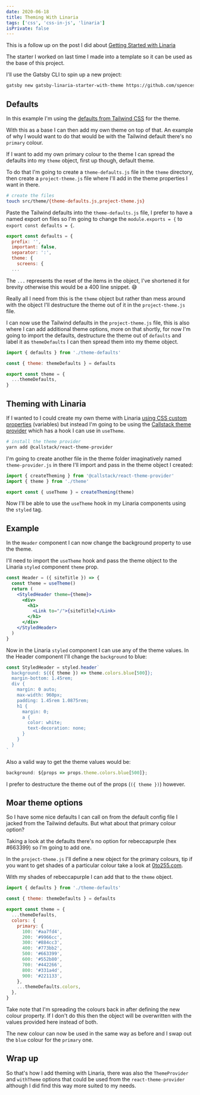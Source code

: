 ```yaml
---
date: 2020-06-18
title: Theming With Linaria
tags: ['css', 'css-in-js', 'linaria']
isPrivate: false
---
```


This is a follow up on the post I did about [Getting Started with
Linaria]

The starter I worked on last time I made into a template so it can be
used as the base of this project.

I'll use the Gatsby CLI to spin up a new project:

```bash
gatsby new gatsby-linaria-starter-with-theme https://github.com/spences10/gatsby-starter-linaria
```

## Defaults

In this example I'm using the [defaults from Tailwind CSS] for the
theme.

With this as a base I can then add my own theme on top of that. An
example of why I would want to do that would be with the Tailwind
default there's no `primary` colour.

If I want to add my own primary colour to the theme I can spread the
defaults into my `theme` object, first up though, default theme.

To do that I'm going to create a `theme-defaults.js` file in the
`theme` directory, then create a `project-theme.js` file where I'll
add in the theme properties I want in there.

```bash
# create the files
touch src/theme/{theme-defaults.js,project-theme.js}
```

Paste the Tailwind defaults into the `theme-defaults.js` file, I
prefer to have a named export on files so I'm going to change the
`module.exports = {` to `export const defaults = {`.

```js {1}
export const defaults = {
  prefix: '',
  important: false,
  separator: ':',
  theme: {
    screens: {
  ...
```

The `...` represents the reset of the items in the object, I've
shortened it for brevity otherwise this would be a 400 line snippet.
😅

Really all I need from this is the `theme` object but rather than mess
around with the object I'll destructure the theme out of it in the
`project-theme.js` file.

I can now use the Tailwind defaults in the `project-theme.js` file,
this is also where I can add additional theme options, more on that
shortly, for now I'm going to import the defaults, destructure the
theme out of `defaults` and label it as `themeDefaults` I can then
spread them into my theme object.

```js
import { defaults } from './theme-defaults'

const { theme: themeDefaults } = defaults

export const theme = {
  ...themeDefaults,
}
```

## Theming with Linaria

<!-- cSpell:ignore Callstack -->

If I wanted to I could create my own theme with Linaria [using CSS
custom properties] (variables) but instead I'm going to be using the
[Callstack theme provider] which has a hook I can use in `useTheme`.

```bash
# install the theme provider
yarn add @callstack/react-theme-provider
```

I'm going to create another file in the theme folder imaginatively
named `theme-provider.js` in there I'll import and pass in the theme
object I created:

```js
import { createTheming } from '@callstack/react-theme-provider'
import { theme } from './theme'

export const { useTheme } = createTheming(theme)
```

Now I'll be able to use the `useTheme` hook in my Linaria components
using the `styled` tag.

## Example

In the `Header` component I can now change the background property to
use the theme.

I'll need to import the `useTheme` hook and pass the theme object to
the Linaria `styled` component `theme` prop.

```jsx {2,4}
const Header = ({ siteTitle }) => {
  const theme = useTheme()
  return (
    <StyledHeader theme={theme}>
      <div>
        <h1>
          <Link to="/">{siteTitle}</Link>
        </h1>
      </div>
    </StyledHeader>
  )
}
```

Now in the Linaria `styled` component I can use any of the theme
values. In the Header component I'll change the `background` to blue:

```js {2}
const StyledHeader = styled.header`
  background: ${({ theme }) => theme.colors.blue[500]};
  margin-bottom: 1.45rem;
  div {
    margin: 0 auto;
    max-width: 960px;
    padding: 1.45rem 1.0875rem;
    h1 {
      margin: 0;
      a {
        color: white;
        text-decoration: none;
      }
    }
  }
`
```

Also a valid way to get the theme values would be:

```js
background: ${props => props.theme.colors.blue[500]};
```

I prefer to destructure the theme out of the props (`({ theme })`)
however.

## Moar theme options

So I have some nice defaults I can call on from the default config
file I jacked from the Tailwind defaults. But what about that primary
colour option?

Taking a look at the defaults there's no option for rebeccapurple (hex
#663399) so I'm going to add one.

In the `project-theme.js` I'll define a new object for the primary
colours, tip if you want to get shades of a particular colour take a
look at [0to255.com].

With my shades of rebeccapurple I can add that to the `theme` object.

```js {7-20}
import { defaults } from './theme-defaults'

const { theme: themeDefaults } = defaults

export const theme = {
  ...themeDefaults,
  colors: {
    primary: {
      100: '#aa7fd4',
      200: '#9966cc',
      300: '#884cc3',
      400: '#773bb2',
      500: '#663399',
      600: '#552b80',
      700: '#442266',
      800: '#331a4d',
      900: '#221133',
    },
    ...themeDefaults.colors,
  },
}
```

Take note that I'm spreading the colours back in after defining the
new colour property. If I don't do this then the object will be
overwritten with the values provided here instead of both.

The new colour can now be used in the same way as before and I swap
out the `blue` colour for the `primary` one.

## Wrap up

So that's how I add theming with Linaria, there was also the
`ThemeProvider` and `withTheme` options that could be used from the
`react-theme-provider` although I did find this way more suited to my
needs.

<!-- Links -->

[getting started with linaria]:
  https://scottspence.com/posts/linaria-getting-started/
[defaults from tailwind css]:
  https://github.com/tailwindcss/designing-with-tailwindcss/blob/master/01-getting-up-and-running/07-customizing-your-design-system/tailwind-full.config.js
[callstack theme provider]:
  https://github.com/callstack/react-theme-provider
[using css custom properties]:
  https://github.com/callstack/linaria/blob/master/docs/THEMING.md#css-custom-properties
[0to255.com]: https://0to255.com
